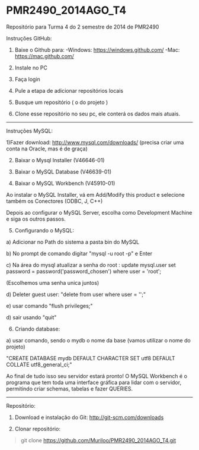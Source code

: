 PMR2490_2014AGO_T4
==================

Repositório para Turma 4 do 2 semestre de 2014 de PMR2490

Instruções GitHub:

1) Baixe o Github para:
	-Windows: https://windows.github.com/
	-Mac: https://mac.github.com/

2) Instale no PC

3) Faça login

4) Pule a etapa de adicionar repositórios locais

5) Busque um repositório ( o do projeto )

6) Clone esse repositório no seu pc, ele conterá os dados mais atuais.

------------------------

Instruções MySQL:


1)Fazer download: http://www.mysql.com/downloads/ (precisa criar uma conta na Oracle, mas é de graça)

2) Baixar o Mysql Installer (V46646-01)

3) Baixar o MySQL Database (V46639-01)

4) Baixar o MySQL Workbench (V45910-01)

Ao instalar o MySQL Installer, vá em Add/Modify this product e selecione também os Conectores (ODBC, J, C++)

Depois ao configurar o MySQL Server, escolha como Development Machine e siga os outros passos.

5) Configurando o MySQL:

a) Adicionar no Path do sistema a pasta bin do MySQL

b) No prompt de comando digitar "mysql -u root -p" e Enter

c) Na área do mysql atualizar a senha do root :  update mysql.user set password = password('password_chosen') where user = 'root';

(Escolhemos uma senha unica juntos)

d) Deleter guest user: "delete from user where user = '';"

e) usar comando "flush privileges;"

d) sair usando "quit"

6) Criando database:

a) usar comando, sendo o mydb o nome da base (vamos utilizar o nome do projeto)

"CREATE DATABASE mydb
  DEFAULT CHARACTER SET utf8
  DEFAULT COLLATE utf8_general_ci;"

Ao final de tudo isso seu servidor estará pronto! O MySQL Workbench é o programa que tem toda uma interface gráfica para lidar com o servidor, permitindo criar schemas, tabelas e fazer QUERIES.

-------------

Repositório:

1) Download e instalação do Git:
 http://git-scm.com/downloads


 2) Clonar repositório:

> git clone https://github.com/Muriloo/PMR2490_2014AGO_T4.git
